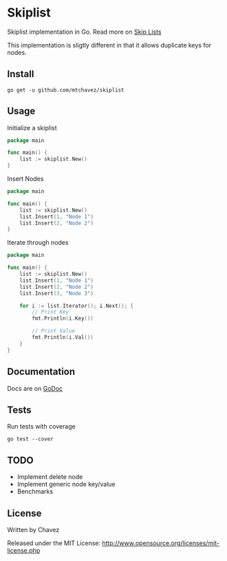 # Skiplist

Skiplist implementation in Go. Read more on [Skip Lists](http://en.wikipedia.org/wiki/Skip_list)

This implementation is sligtly different in that it allows duplicate
keys for nodes.

## Install

`go get -u github.com/mtchavez/skiplist`

## Usage

Initialize a skiplist

```go
package main

func main() {
    list := skiplist.New()
}
```

Insert Nodes

```go
package main

func main() {
    list := skiplist.New()
    list.Insert(1, "Node 1")
    list.Insert(2, "Node 2")
}
```

Iterate through nodes

```go
package main

func main() {
    list := skiplist.New()
    list.Insert(1, "Node 1")
    list.Insert(2, "Node 2")
    list.Insert(3, "Node 3")

    for i := list.Iterator(); i.Next(); {
        // Print Key
        fmt.Println(i.Key())

        // Print Value
        fmt.Println(i.Val())
    }
}
```

## Documentation

Docs are on [GoDoc](http://godoc.org/github.com/mtchavez/skiplist)

## Tests

Run tests with coverage

`go test --cover`

## TODO

* Implement delete node
* Implement generic node key/value
* Benchmarks

## License

Written by Chavez

Released under the MIT License: http://www.opensource.org/licenses/mit-license.php
